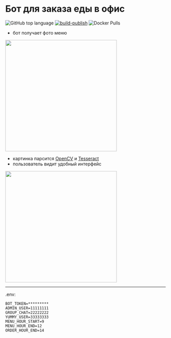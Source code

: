 # Бот для заказа еды в офис

![GitHub top language](https://img.shields.io/github/languages/top/pischule/yummy-bot) [![build-publish](https://github.com/pischule/yummy-bot/actions/workflows/docker-build-publish.yml/badge.svg)](https://github.com/pischule/yummy-bot/actions/workflows/docker-build-publish.yml) ![Docker Pulls](https://img.shields.io/docker/pulls/pischule/yummy-bot)

- бот получает фото меню
 <img src="https://user-images.githubusercontent.com/41614960/160286923-fdb716c2-b2a9-4ac1-9682-411e31dc384d.jpeg" width="350">

- картинка парсится [OpenCV](https://opencv.org/) и [Tesseract](https://github.com/tesseract-ocr/tesseract)
- пользователь видит удобный интерфейс
 <img src="https://user-images.githubusercontent.com/41614960/160286753-e905577e-4f81-47e8-b4be-0d1777f49eb5.jpg" width="350">

---

.env:
```dotenv
BOT_TOKEN=*********
ADMIN_USER=11111111
GROUP_CHAT=22222222
YUMMY_USER=33333333
MENU_HOUR_START=9
MENU_HOUR_END=12
ORDER_HOUR_END=14
```